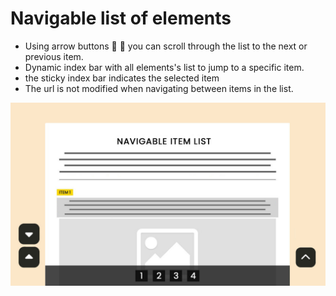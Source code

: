 # Navigable list of elements

- Using arrow buttons :arrow_down_small: :arrow_up_small: you can scroll through the list to the next or previous item.
- Dynamic index bar with all elements's list to jump to a specific item.
- the sticky index bar indicates the selected item
- The url is not modified when navigating between items in the list.


![lista navegable](img/thumbnail.jpg)
